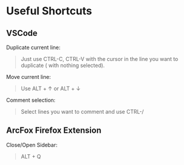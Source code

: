 # Useful Shortcuts


## VSCode

Duplicate current line:

>Just use CTRL-C, CTRL-V with the cursor in the line you want to duplicate ( with nothing selected).

Move current line:

>Use ALT + ↑ or ALT + ↓

Comment selection:

> Select lines you want to comment and use CTRL-/

## ArcFox Firefox Extension

Close/Open Sidebar:

>ALT + Q
